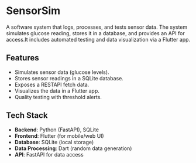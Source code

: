 # SensorSim
A software system that logs, processes, and tests sensor data. The system simulates glucose reading, stores it in a database, and provides an API for access.It includes automated testing and data visualization via a Flutter app.

## Features
- Simulates sensor data (glucose levels).
- Stores sensor readings in a SQLite database.
- Exposes a RESTAPI fetch data.
- Visualizes the data in a Flutter app.
- Quality testing with threshold alerts.

## Tech Stack
- **Backend**: Python (FastAPI), SQLite
- **Frontend**: Flutter (for mobile/web UI)
- **Database**: SQLite (local storage)
- **Data Processing**: Dart (random data generation)
- **API**: FastAPI for data access
